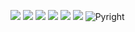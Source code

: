 <a href="https://github.com/NCSU-SE-ABK/HW1/actions/workflows/python-app.yml"><img src="https://github.com/NCSU-SE-ABK/HW1/actions/workflows/python-app.yml/badge.svg" /></a>
<a href="https://www.python.org/"> <img src="https://img.shields.io/badge/python-3.13-blue"/></a>
<a href="https://opensource.org/licenses/MIT"> <img src="https://img.shields.io/badge/License-MIT-green.svg"/></a>
<a href="https://www.linux.org/"> <img src="https://img.shields.io/badge/platform-linux-orange"/></a>
<a href="https://github.com/NCSU-SE-ABK/HW2/actions/workflows/autopep8.yml"><img src="https://github.com/NCSU-SE-ABK/HW2/actions/workflows/autopep8.yml/badge.svg" /></a> 
<a href="https://github.com/NCSU-SE-ABK/HW2/actions/workflows/pylint.yml"><img src="https://github.com/NCSU-SE-ABK/HW2/actions/workflows/pylint.yml/badge.svg" /></a> 
![Pyright](https://img.shields.io/badge/Pyright-checked-blue)
